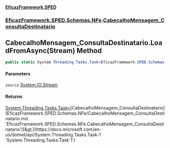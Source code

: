 #### [EficazFramework.SPED](EficazFrameworkSPED.md 'EficazFramework SPED')
### [EficazFramework.SPED.Schemas.NFe](EficazFramework.SPED.Schemas.NFe.md 'EficazFramework.SPED.Schemas.NFe').[CabecalhoMensagem_ConsultaDestinatario](EficazFramework.SPED.Schemas.NFe/CabecalhoMensagem_ConsultaDestinatario.md 'EficazFramework.SPED.Schemas.NFe.CabecalhoMensagem_ConsultaDestinatario')

## CabecalhoMensagem_ConsultaDestinatario.LoadFromAsync(Stream) Method

```csharp
public static System.Threading.Tasks.Task<EficazFramework.SPED.Schemas.NFe.CabecalhoMensagem_ConsultaDestinatario> LoadFromAsync(System.IO.Stream source);
```
#### Parameters

<a name='EficazFramework.SPED.Schemas.NFe.CabecalhoMensagem_ConsultaDestinatario.LoadFromAsync(System.IO.Stream).source'></a>

`source` [System.IO.Stream](https://docs.microsoft.com/en-us/dotnet/api/System.IO.Stream 'System.IO.Stream')

#### Returns
[System.Threading.Tasks.Task&lt;](https://docs.microsoft.com/en-us/dotnet/api/System.Threading.Tasks.Task-1 'System.Threading.Tasks.Task`1')[CabecalhoMensagem_ConsultaDestinatario](EficazFramework.SPED.Schemas.NFe/CabecalhoMensagem_ConsultaDestinatario.md 'EficazFramework.SPED.Schemas.NFe.CabecalhoMensagem_ConsultaDestinatario')[&gt;](https://docs.microsoft.com/en-us/dotnet/api/System.Threading.Tasks.Task-1 'System.Threading.Tasks.Task`1')